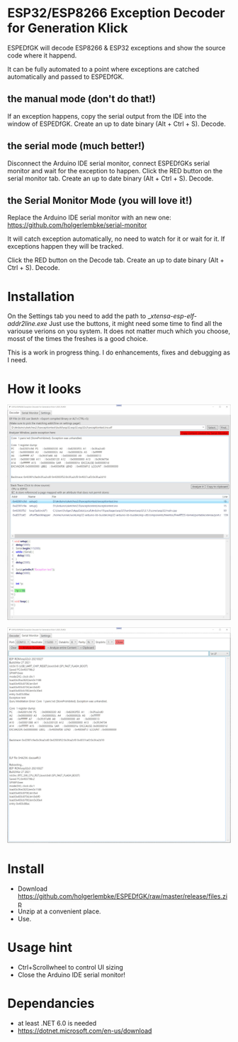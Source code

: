 # ESP32/ESP8266 Exception Decoder for Generation Klick

ESPEDfGK will decode ESP8266 & ESP32 exceptions and show the source code where it happend.

It can be fully automated to a point where exceptions are catched automatically and passed to ESPEDfGK.

## the manual mode (don't do that!)

If an exception happens, copy the serial output from the IDE into the window of ESPEDfGK. Create an 
up to date binary (Alt + Ctrl + S). Decode.

## the serial mode (much better!)

Disconnect the Arduino IDE serial monitor, connect ESPEDfGKs serial monitor and wait for the exception to 
happen. Click the RED button on the serial monitor tab. Create an up to date binary (Alt + Ctrl + S). 
Decode.

## the Serial Monitor Mode (you will love it!)

Replace the Arduino IDE serial monitor with an new one: https://github.com/holgerlembke/serial-monitor 

It will catch exception automatically, no need to watch for it or wait for it. If exceptions happen they
will be tracked.

Click the RED button on the Decode tab. Create an up to date binary (Alt + Ctrl + S). Decode.

# Installation

On the Settings tab you need to add the path to __xtensa-esp-elf-addr2line.exe_ Just use the buttons, it 
might need some time to find all the variouse verions on you system. It does not matter much which you
choose, mosst of the times the freshes is a good choice.


This is a work in progress thing. I do enhancements, fixes and debugging as I need. 

# How it looks

![this is it](https://raw.githubusercontent.com/holgerlembke/ESPEDfGK/master/screenshots/ESPEDfGK1.jpg)

![this is it](https://raw.githubusercontent.com/holgerlembke/ESPEDfGK/master/screenshots/ESPEDfGK2.jpg)

# Install

* Download https://github.com/holgerlembke/ESPEDfGK/raw/master/release/files.zip
* Unzip at a convenient place.
* Use.

# Usage hint

* Ctrl+Scrollwheel to control UI sizing
* Close the Arduino IDE serial monitor!

# Dependancies

* at least .NET 6.0 is needed
* https://dotnet.microsoft.com/en-us/download
